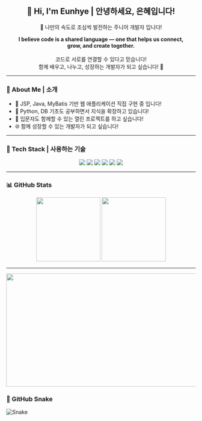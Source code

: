 <!-- 메인 인사 -->
<h2 align="center">👋 Hi, I'm Eunhye | 안녕하세요, 은혜입니다!</h2>
<p align="center">
  🚀 나만의 속도로 조심씩 발전하는 주니어 개발자 입니다! 
</p>
<p align="center">
  <strong>I believe code is a shared language — one that helps us connect,<br>
  grow, and create together.</strong><br><br>
  코드로 서로를 연결할 수 있다고 믿습니다!<br>
  함께 배우고, 나누고, 성장하는 개발자가 되고 싶습니다! 🌱
</p>

---

### 📌 About Me | 소개

- 🔨 JSP, Java, MyBatis 기반 웹 애플리케이션 직접 구현 중 입니다!  
- 📘 Python, DB 기초도 공부하면서 지식을 확장하고 있습니다!
- 🤝 입문자도 함께할 수 있는 열린 프로젝트를 하고 싶습니다!
- 🌐 함께 성장할 수 있는 개발자가 되고 싶습니다!

---

### 🧰 Tech Stack | 사용하는 기술

<p align="center">
  <img src="https://img.shields.io/badge/Java-007396?style=for-the-badge&logo=java&logoColor=white"/>
  <img src="https://img.shields.io/badge/JSP-00599C?style=for-the-badge&logo=apachetomcat&logoColor=white"/>
  <img src="https://img.shields.io/badge/MyBatis-000000?style=for-the-badge&logo=java&logoColor=white"/>
  <img src="https://img.shields.io/badge/Python-3776AB?style=for-the-badge&logo=python&logoColor=white"/>
  <img src="https://img.shields.io/badge/HTML-E34F26?style=for-the-badge&logo=html5&logoColor=white"/>
  <img src="https://img.shields.io/badge/CSS-1572B6?style=for-the-badge&logo=css3&logoColor=white"/>
</p>

---


### 📊 GitHub Stats

<p align="center">
  <img src="https://github-readme-stats.vercel.app/api?username=eeeunhey&show_icons=true&theme=algolia&hide_border=true" height="170"/>
  <img src="https://github-readme-stats.vercel.app/api/top-langs/?username=eeeunhey&layout=compact&theme=algolia&hide_border=true" height="170"/>
</p>

---
<p align="center">
<a href="https://github.com/devxb/gitanimals">
<img
  src="https://render.gitanimals.org/farms/eeeunhey"
  width="600"
  height="300"
/>
</a>
<p align="center">

### 🐍 GitHub Snake
![Snake](https://raw.githubusercontent.com/eeeunhey/eeeunhey/output/github-snake.gif)